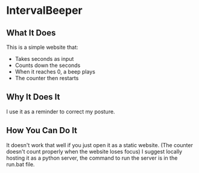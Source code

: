 # IntervalBeeper

## What It Does

This is a simple website that:

- Takes seconds as input
- Counts down the seconds
- When it reaches 0, a beep plays
- The counter then restarts

## Why It Does It

I use it as a reminder to correct my posture. 

## How You Can Do It

It doesn't work that well if you just open it as a static website. 
(The counter doesn't count properly when the website loses focus)
I suggest locally hosting it as a python server, the command to run the server is in the run.bat file.
